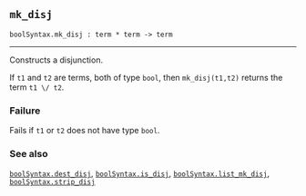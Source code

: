 ## `mk_disj`

``` hol4
boolSyntax.mk_disj : term * term -> term
```

------------------------------------------------------------------------

Constructs a disjunction.

If `t1` and `t2` are terms, both of type `bool`, then `mk_disj(t1,t2)`
returns the term `t1 \/ t2`.

### Failure

Fails if `t1` or `t2` does not have type `bool`.

### See also

[`boolSyntax.dest_disj`](#boolSyntax.dest_disj),
[`boolSyntax.is_disj`](#boolSyntax.is_disj),
[`boolSyntax.list_mk_disj`](#boolSyntax.list_mk_disj),
[`boolSyntax.strip_disj`](#boolSyntax.strip_disj)
